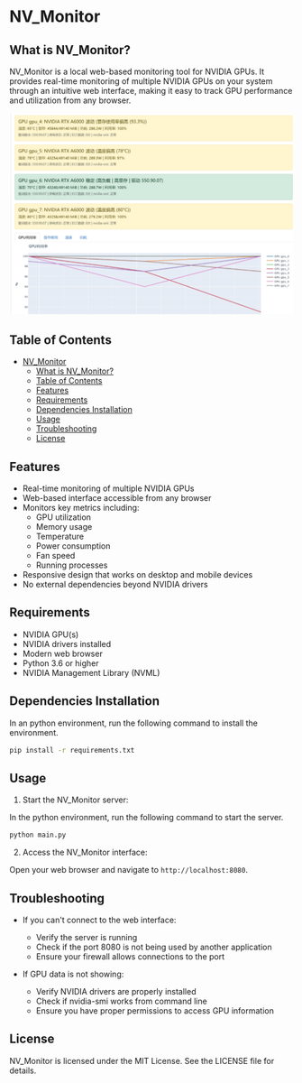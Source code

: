 # NV_Monitor

What is NV_Monitor?
------------------

NV_Monitor is a local web-based monitoring tool for NVIDIA GPUs. It provides real-time monitoring of multiple NVIDIA GPUs on your system through an intuitive web interface, making it easy to track GPU performance and utilization from any browser.

![NV_Monitor interface](/screenshot/nv_monitor.jpg)

Table of Contents
----------------

- [NV\_Monitor](#nv_monitor)
  - [What is NV\_Monitor?](#what-is-nv_monitor)
  - [Table of Contents](#table-of-contents)
  - [Features](#features)
  - [Requirements](#requirements)
  - [Dependencies Installation](#dependencies-installation)
  - [Usage](#usage)
  - [Troubleshooting](#troubleshooting)
  - [License](#license)

Features
--------

- Real-time monitoring of multiple NVIDIA GPUs
- Web-based interface accessible from any browser
- Monitors key metrics including:
  - GPU utilization
  - Memory usage
  - Temperature
  - Power consumption
  - Fan speed
  - Running processes
- Responsive design that works on desktop and mobile devices
- No external dependencies beyond NVIDIA drivers

Requirements
-----------

- NVIDIA GPU(s)
- NVIDIA drivers installed
- Modern web browser
- Python 3.6 or higher
- NVIDIA Management Library (NVML)

Dependencies Installation
-----------
In an python environment, run the following command to install the environment.

```bash
pip install -r requirements.txt
```

Usage
-----

1. Start the NV_Monitor server:

In the python environment, run the following command to start the server.

```bash
python main.py
```

2. Access the NV_Monitor interface:

Open your web browser and navigate to `http://localhost:8080`.


Troubleshooting
--------------

- If you can't connect to the web interface:
  - Verify the server is running
  - Check if the port 8080 is not being used by another application
  - Ensure your firewall allows connections to the port

- If GPU data is not showing:
  - Verify NVIDIA drivers are properly installed
  - Check if nvidia-smi works from command line
  - Ensure you have proper permissions to access GPU information

License
-------

NV_Monitor is licensed under the MIT License. See the LICENSE file for details.